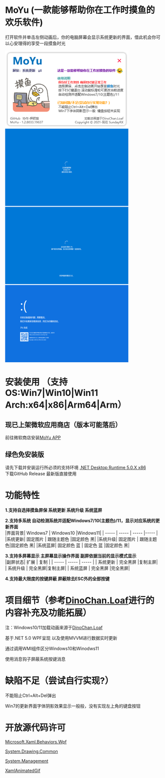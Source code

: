 # MoYu (一款能够帮助你在工作时摸鱼的欢乐软件)
打开软件并单击左侧动画后，你的电脑屏幕会显示系统更新的界面，借此机会你可以心安理得的享受一段摸鱼时光  

<img width="400" height="250" src="/images/main.png"><img width="400" height="250" src="/images/win10update.png"/>
<img width="400" height="250" src="/images/win10upgrade.png"><img width="400" height="250" src="/images/win10crash.png"/>
# 安装使用 （支持OS:Win7|Win10|Win11 Arch:x64|x86|Arm64|Arm）
## 现已上架微软应用商店（版本可能落后）
前往微软商店安装[MoYu APP](https://www.microsoft.com/store/productId/9NBTJ8SZ31QF) 

## 绿色免安装版
 请先下载并安装运行所必须的支持环境 [.NET Desktop Runtime 5.0.X x86](https://dotnet.microsoft.com/en-us/download/dotnet/5.0/runtime)  
 下载GitHub Release 最新版直接使用

# 功能特性
**1.支持自选择摸鱼屏保 系统更新 系统升级 系统蓝屏**

**2.支持多系统 自动检测系统并适配Windows7/10(主题色)/11，显示对应系统的更新界面**  
|界面背景| Windows7 | Windows10 |Windows11|
| ----- | ----- | ----- |----- |
|系统更新| 固定图片 | 跟随主题色 |固定颜色 黑|
|系统升级| 固定图片 | 跟随主题色|固定颜色 黑|
|系统蓝屏| 固定颜色 蓝 | 固定色 蓝 |固定颜色 黑|
  
**3.支持多屏幕显示 主屏幕显示操作界面 副屏依据当前的显示模式显示**  
|副屏状态| 扩展 | 复制 |
| ----- | ----- | ----- |
| 系统更新 | 完全黑屏 |复制主屏|
| 系统升级 | 完全黑屏|复制主屏|
| 系统蓝屏 | 完全黑屏 |完全黑屏|
  
**4.支持最大限度的按键屏蔽 屏蔽除去ESC外的全部按键**  
  
# 项目细节（参考[DinoChan.Loaf](https://github.com/DinoChan/Loaf)进行的内容补充及功能拓展）

注：Windows10/11加载动画来源于[DinoChan.Loaf](https://github.com/DinoChan/Loaf) 
  
基于.NET 5.0 WPF呈现 以及使用MVVM进行数据实时更新  
  
通过调用WMI组件区分Windows10和Winodws11  
  
使用消息钩子屏蔽系统按键消息  
  
# 缺陷不足（尝试自行实现?）
不能阻止Ctrl+Alt+Del弹出  
  
Win7的更新界面字体阴影效果显示一般般，没有实现左上角的键盘按钮  

# 开放源代码许可
[Microsoft.Xaml.Behaviors.Wpf](https://github.com/Microsoft/XamlBehaviorsWpf) 

[System.Drawing.Common](https://dot.net) 

[System.Management](https://dot.net) 

[XamlAnimatedGif](https://github.com/XamlAnimatedGif/XamlAnimatedGif) 
